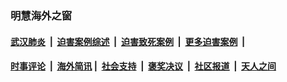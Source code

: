 
### 明慧海外之窗

####  [武汉肺炎](indexes/365.md?t=02040300) &nbsp;|&nbsp;  [迫害案例综述](indexes/328.md?t=02040300) &nbsp;|&nbsp; [迫害致死案例](indexes/277.md?t=02040300)  &nbsp;|&nbsp; [更多迫害案例](indexes/81.md?t=02040300)  &nbsp;|&nbsp; 
####  [时事评论](indexes/251.md?t=02040300) &nbsp;|&nbsp; [海外简讯](indexes/245.md?t=02040300)&nbsp;|&nbsp;  [社会支持](indexes/140.md?t=02040300) &nbsp;|&nbsp; [褒奖决议](indexes/282.md?t=02040300) &nbsp;|&nbsp; [社区报道](indexes/91.md?t=02040300)  &nbsp;|&nbsp; [天人之间](indexes/78.md?t=02040300) 

